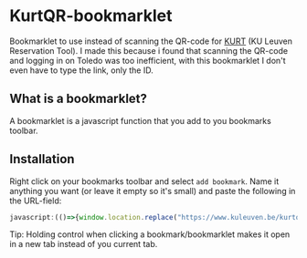 # KurtQR-bookmarklet
Bookmarklet to use instead of scanning the QR-code for [KURT](https://bib.kuleuven.be/english/facilities/reservations "KU Leuven Reservation Tool") (KU Leuven Reservation Tool). I made this because i found that scanning the QR-code and logging in on Toledo was too inefficient, with this bookmarklet I don't even have to type the link, only the ID.

## What is a bookmarklet?
A bookmarklet is a javascript function that you add to you bookmarks toolbar.

## Installation
Right click on your bookmarks toolbar and select `add bookmark`. Name it anything you want (or leave it empty so it's small) and paste the following in the URL-field:
```js
javascript:(()=>{window.location.replace("https://www.kuleuven.be/kurtqr?id=".concat(prompt("ID on the KurtQR link","300000")));})();
```
Tip: Holding control when clicking a bookmark/bookmarklet makes it open in a new tab instead of you current tab.
